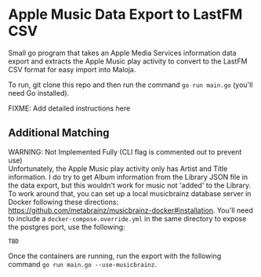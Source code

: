 # Apple Music Data Export to LastFM CSV
Small go program that takes an Apple Media Services information data export and extracts the Apple Music play activity to convert to the LastFM CSV format for easy import into Maloja.

To run, git clone this repo and then run the command `go run main.go` (you'll need Go installed).

FIXME: Add detailed instructions here

## Additional Matching
WARNING: Not Implemented Fully (CLI flag is commented out to prevent use)  
Unfortunately, the Apple Music play activity only has Artist and Title information. I do try to get Album information from the Library JSON file in the data export, but this wouldn't work for music not 'added' to the Library. To work around that, you can set up a local musicbrainz database server in Docker following these directions: https://github.com/metabrainz/musicbrainz-docker#installation. You'll need to include a `docker-compose.override.yml` in the same directory to expose the postgres port, use the following:
```
TBD
```

Once the containers are running, run the export with the following command `go run main.go --use-musicbrainz`.
